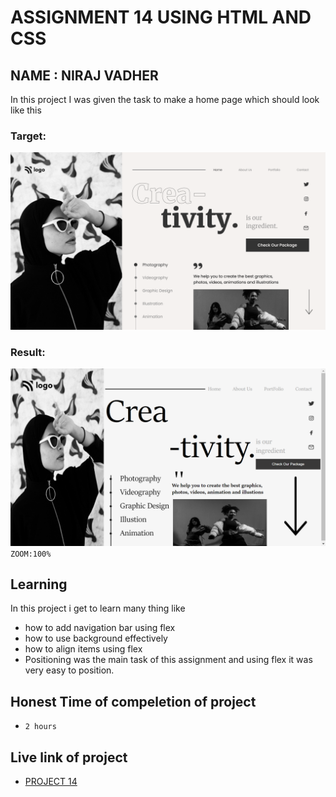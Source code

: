 # ASSIGNMENT 14 USING HTML AND CSS

## NAME : NIRAJ VADHER 

In this project I was given the task to make a home page which should look like this

### Target:
![target](14.png)

### Result:
![result](result.png)
`ZOOM:100%`
## Learning
In this project i get to learn many thing like
- how to add navigation bar using flex
- how to use background effectively
- how to align items using flex
- Positioning was the main task of this assignment and using flex it was very easy to position.
## Honest Time of compeletion of project
- `2 hours`

## Live link of project
 - [PROJECT 14](https://tempproject14.netlify.app/)